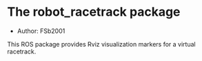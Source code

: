 # The robot_racetrack package

- Author: FSb2001

This ROS package provides Rviz visualization markers for a virtual racetrack.

